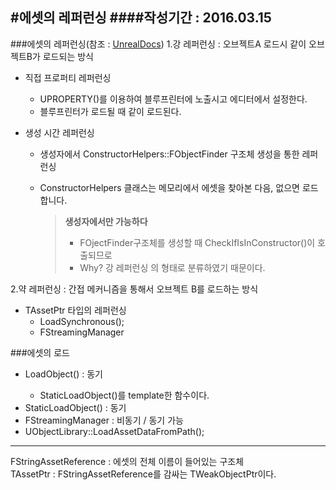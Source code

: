#에셋의 레퍼런싱
####작성기간 : 2016.03.15
---
###에셋의 레퍼런싱(참조 : [UnrealDocs](https://docs.unrealengine.com/latest/KOR/Programming/Assets/ReferencingAssets/index.html))
1.강 레퍼런싱 : 오브젝트A 로드시 같이 오브젝트B가 로드되는 방식
- 직접 프로퍼티 레퍼런싱
  - UPROPERTY()를 이용하여 블루프린터에 노출시고 에디터에서 설정한다.
  - 블루프린터가 로드될 때 같이 로드된다.

- 생성 시간 레퍼런싱
  - 생성자에서 ConstructorHelpers::FObjectFinder 구조체 생성을 통한 레퍼런싱
  - ConstructorHelpers 클래스는 메모리에서 에셋을 찾아본 다음, 없으면 로드합니다.
  
    > **생성자에서만 가능하다**
    > - FOjectFinder구조체를 생성할 때 CheckIfIsInConstructor()이 호출되므로
    > - Why? 강 레퍼런싱 의 형태로 분류하였기 때문이다.
    
2.약 레퍼런싱 : 간접 메커니즘을 통해서 오브젝트 B를 로드하는 방식
- TAssetPtr 타입의 레퍼런싱
  - LoadSynchronous();
  - FStreamingManager

###에셋의 로드
- LoadObject<t>() : 동기
  - StaticLoadObject()를 template한 함수이다.
- StaticLoadObject() : 동기
- FStreamingManager : 비동기 / 동기 가능
- UObjectLibrary::LoadAssetDataFromPath();

---
FStringAssetReference : 에셋의 전체 이름이 들어있는 구조체  
TAssetPtr : FStringAssetReference를 감싸는 TWeakObjectPtr이다.
